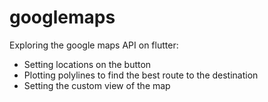 # googlemaps

Exploring the google maps API on flutter:
- Setting locations on the button
- Plotting polylines to find the best route to the destination
- Setting the custom view of the map
